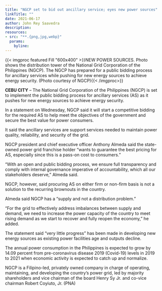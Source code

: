```yaml
---
title: "NGCP set to bid out ancillary service; eyes new power sources"
linkTitle: ""
date: 2021-06-17
author: John Rey Saavedra
description:
resources:
- src: "**.{png,jpg,webp}"
  params:
    byline: 
---
```

{{< imgproc featured Fill "600x400" >}}NEW POWER SOURCES. Photo shows the distribution tower of the National Grid Corporation of the Philippines (NGCP). The NGCP has prepared for a public bidding process for ancillary services while pushing for new energy sources to achieve energy security. (Photo courtesy of NGCP){{< /imgproc>}}

**CEBU CITY** –  The National Grid Corporation of the Philippines (NGCP) is set to implement the public bidding process for ancillary services (AS) as it pushes for new energy sources to achieve energy security.
 
In a statement on Wednesday, NGCP said it will start a competitive bidding for the required AS to help meet the objectives of the government and secure the best value for power consumers.
 
It said the ancillary services are support services needed to maintain power quality, reliability, and security of the grid.
 
NGCP president and chief executive officer Anthony Almeda said the state-owned power grid franchise holder “wants to guarantee the best pricing for AS, especially since this is a pass-on cost to consumers.”
 
“With an open and public bidding process, we ensure full transparency and comply with internal governance imperative of accountability, which all our stakeholders deserve,” Almeda said.
 
NGCP, however, said procuring AS on either firm or non-firm basis is not a solution to the recurring brownouts in the country.
 
Almeda said NGCP has a “supply and not a distribution problem.”
 
“For the grid to effectively address imbalances between supply and demand, we need to increase the power capacity of the country to meet rising demand as we start to recover and fully reopen the economy,” he added.
 
The statement said “very little progress” has been made in developing new energy sources as existing power facilities age and outputs decline.
 
The annual power consumption in the Philippines is expected to grow by 14.09 percent from pre-coronavirus disease 2019 (Covid-19) levels in 2019 to 2021 when economic activity is expected to catch up and normalize.
 
NGCP is a Filipino-led, privately owned company in charge of operating, maintaining, and developing the country’s power grid, led by majority shareholders and vice chairman of the board Henry Sy Jr. and co-vice chairman Robert Coyiuto, Jr. (PNA)
 